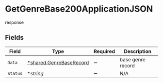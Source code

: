 # GetGenreBase200ApplicationJSON

response


## Fields

| Field                                                             | Type                                                              | Required                                                          | Description                                                       |
| ----------------------------------------------------------------- | ----------------------------------------------------------------- | ----------------------------------------------------------------- | ----------------------------------------------------------------- |
| `Data`                                                            | [*shared.GenreBaseRecord](../../models/shared/genrebaserecord.md) | :heavy_minus_sign:                                                | base genre record                                                 |
| `Status`                                                          | **string*                                                         | :heavy_minus_sign:                                                | N/A                                                               |